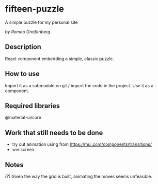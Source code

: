 # fifteen-puzzle
A simple puzzle for my personal site

_by Romeo Graifenberg_

## Description
React component embedding a simple, classic puzzle.

## How to use
Import it as a submodule on git / import the code in the project.
Use it as a component.

## Required libraries
@material-ui/core

## Work that still needs to be done
- try out animation using <Slide /> from https://mui.com/components/transitions/
- win screen

## Notes
*(?)* Given the way the grid is built, animating the moves seems unfeasible.